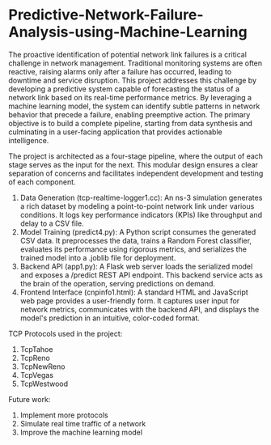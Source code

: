 # Predictive-Network-Failure-Analysis-using-Machine-Learning
The proactive identification of potential network link failures is a critical challenge in network management. Traditional monitoring systems are often reactive, raising alarms only after a failure has occurred, leading to downtime and service disruption. This project addresses this challenge by developing a predictive system capable of forecasting the status of a network link based on its real-time performance metrics. By leveraging a machine learning model, the system can identify subtle patterns in network behavior that precede a failure, enabling preemptive action.
The primary objective is to build a complete pipeline, starting from data synthesis and culminating in a user-facing application that provides actionable intelligence.

The project is architected as a four-stage pipeline, where the output of each stage serves as the input for the next. This modular design ensures a clear separation of concerns and facilitates independent development and testing of each component.
1. Data Generation (tcp-realtime-logger1.cc): An ns-3 simulation generates a rich dataset by modeling a point-to-point network link under various conditions. It logs key performance indicators (KPIs) like throughput and delay to a CSV file.
2. Model Training (predict4.py): A Python script consumes the generated CSV data. It preprocesses the data, trains a Random Forest classifier, evaluates its performance using rigorous metrics, and serializes the trained model into a .joblib file for deployment.
3. Backend API (app1.py): A Flask web server loads the serialized model and exposes a /predict REST API endpoint. This backend service acts as the brain of the operation, serving predictions on demand.
4. Frontend Interface (cnpinfo1.html): A standard HTML and JavaScript web page provides a user-friendly form. It captures user input for network metrics, communicates with the backend API, and displays the model's prediction in an intuitive, color-coded format.

TCP Protocols used in the project:
1. TcpTahoe 
2. TcpReno
3. TcpNewReno
4. TcpVegas
5. TcpWestwood




Future work:
1. Implement more protocols
2. Simulate real time traffic of a network
3. Improve the machine learning model

